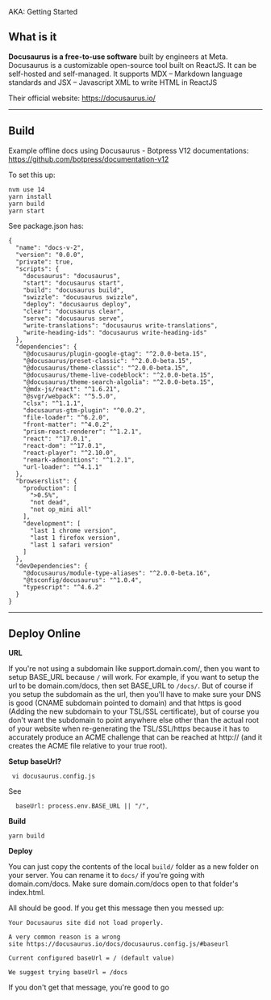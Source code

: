 AKA: Getting Started

## What is it

**Docusaurus is a free-to-use software** built by engineers at Meta. Docusaurus is a customizable open-source tool built on ReactJS. It can be self-hosted and self-managed. It supports MDX – Markdown language standards and JSX – Javascript XML to write HTML in ReactJS

Their official website:
https://docusaurus.io/

---

## Build

Example offline docs using Docusaurus - Botpress V12 documentations:
https://github.com/botpress/documentation-v12

To set this up:
```
nvm use 14
yarn install
yarn build
yarn start
```

See package.json has:
```
{
  "name": "docs-v-2",
  "version": "0.0.0",
  "private": true,
  "scripts": {
    "docusaurus": "docusaurus",
    "start": "docusaurus start",
    "build": "docusaurus build",
    "swizzle": "docusaurus swizzle",
    "deploy": "docusaurus deploy",
    "clear": "docusaurus clear",
    "serve": "docusaurus serve",
    "write-translations": "docusaurus write-translations",
    "write-heading-ids": "docusaurus write-heading-ids"
  },
  "dependencies": {
    "@docusaurus/plugin-google-gtag": "^2.0.0-beta.15",
    "@docusaurus/preset-classic": "^2.0.0-beta.15",
    "@docusaurus/theme-classic": "^2.0.0-beta.15",
    "@docusaurus/theme-live-codeblock": "^2.0.0-beta.15",
    "@docusaurus/theme-search-algolia": "^2.0.0-beta.15",
    "@mdx-js/react": "^1.6.21",
    "@svgr/webpack": "^5.5.0",
    "clsx": "^1.1.1",
    "docusaurus-gtm-plugin": "^0.0.2",
    "file-loader": "^6.2.0",
    "front-matter": "^4.0.2",
    "prism-react-renderer": "^1.2.1",
    "react": "^17.0.1",
    "react-dom": "^17.0.1",
    "react-player": "^2.10.0",
    "remark-admonitions": "^1.2.1",
    "url-loader": "^4.1.1"
  },
  "browserslist": {
    "production": [
      ">0.5%",
      "not dead",
      "not op_mini all"
    ],
    "development": [
      "last 1 chrome version",
      "last 1 firefox version",
      "last 1 safari version"
    ]
  },
  "devDependencies": {
    "@docusaurus/module-type-aliases": "^2.0.0-beta.16",
    "@tsconfig/docusaurus": "^1.0.4",
    "typescript": "^4.6.2"
  }
}

```

---

## Deploy Online

**URL**

If you're not using a subdomain like support.domain.com/, then you want to setup BASE_URL because `/` will work. For example, if you want to setup the url to be domain.com/docs, then set BASE_URL to `/docs/`. But of course if you setup the subdomain as the url, then you'll have to make sure your DNS is good (CNAME subdomain pointed to domain) and that https is good (Adding the new subdomain to your TSL/SSL certificate), but of course you don't want the subdomain to point anywhere else other than the actual root of your website when re-generating the TSL/SSL/https because it has to accurately produce an ACME challenge that can be reached at http:// (and it creates the ACME file relative to your true root).

**Setup baseUrl?**
```
 vi docusaurus.config.js
```

See 
```
  baseUrl: process.env.BASE_URL || "/",
```


**Build**
```
yarn build
```

**Deploy**

You can just copy the contents of the local `build/` folder as a new folder on your server. You can rename it to `docs/` if you're going with domain.com/docs. Make sure domain.com/docs open to that folder's index.html.

All should be good. If you get this message then you messed up:
```
Your Docusaurus site did not load properly.

A very common reason is a wrong site https://docusaurus.io/docs/docusaurus.config.js/#baseurl

Current configured baseUrl = / (default value)

We suggest trying baseUrl = /docs
```

If you don't get that message, you're good to go
